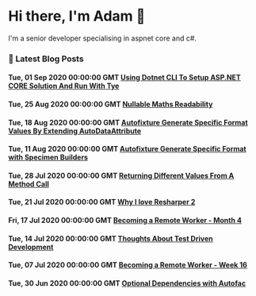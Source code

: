 # Hi there, I'm Adam 👋

I'm a senior developer specialising in aspnet core and c#.

### 📙 Latest Blog Posts
<!--START_SECTION:feed-->
#### Tue, 01 Sep 2020 00:00:00 GMT [Using Dotnet CLI To Setup ASP.NET CORE Solution And Run With Tye](http:&#x2F;&#x2F;adamstorr.azurewebsites.net&#x2F;blog&#x2F;using-dotnet-cli-to-setup-aspnetcore-solution-and-run-with-tye)
#### Tue, 25 Aug 2020 00:00:00 GMT [Nullable Maths Readability](http:&#x2F;&#x2F;adamstorr.azurewebsites.net&#x2F;blog&#x2F;nullable-maths-readability)
#### Tue, 18 Aug 2020 00:00:00 GMT [Autofixture Generate Specific Format Values By Extending AutoDataAttribute](http:&#x2F;&#x2F;adamstorr.azurewebsites.net&#x2F;blog&#x2F;autofixture-generate-specific-format-values-by-extending-autodataattribute)
#### Tue, 11 Aug 2020 00:00:00 GMT [Autofixture Generate Specific Format with Specimen Builders](http:&#x2F;&#x2F;adamstorr.azurewebsites.net&#x2F;blog&#x2F;autofixture-generate-specific-format-with-specimen-builders)
#### Tue, 28 Jul 2020 00:00:00 GMT [Returning Different Values From A Method Call](http:&#x2F;&#x2F;adamstorr.azurewebsites.net&#x2F;blog&#x2F;returning-different-values-from-a-method-call)
#### Tue, 21 Jul 2020 00:00:00 GMT [Why I love Resharper 2](http:&#x2F;&#x2F;adamstorr.azurewebsites.net&#x2F;blog&#x2F;why-i-love-resharper-2)
#### Fri, 17 Jul 2020 00:00:00 GMT [Becoming a Remote Worker - Month 4](http:&#x2F;&#x2F;adamstorr.azurewebsites.net&#x2F;blog&#x2F;becoming-a-remote-worker-month-4)
#### Tue, 14 Jul 2020 00:00:00 GMT [Thoughts About Test Driven Development](http:&#x2F;&#x2F;adamstorr.azurewebsites.net&#x2F;blog&#x2F;thoughts-about-test-driven-development)
#### Tue, 07 Jul 2020 00:00:00 GMT [Becoming a Remote Worker - Week 16](http:&#x2F;&#x2F;adamstorr.azurewebsites.net&#x2F;blog&#x2F;becoming-a-remote-worker-week-16)
#### Tue, 30 Jun 2020 00:00:00 GMT [Optional Dependencies with Autofac](http:&#x2F;&#x2F;adamstorr.azurewebsites.net&#x2F;blog&#x2F;optional-dependencies-with-autofac)
<!--END_SECTION:feed-->


<!--
**WestDiscGolf/WestDiscGolf** is a ✨ _special_ ✨ repository because its `README.md` (this file) appears on your GitHub profile.

Here are some ideas to get you started:

- 🔭 I’m currently working on ...
- 🌱 I’m currently learning ...
- 👯 I’m looking to collaborate on ...
- 🤔 I’m looking for help with ...
- 💬 Ask me about ...
- 📫 How to reach me: ...
- 😄 Pronouns: ...
- ⚡ Fun fact: ...
-->
